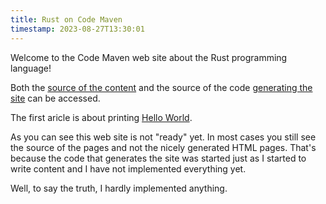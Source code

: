 ```yaml
---
title: Rust on Code Maven
timestamp: 2023-08-27T13:30:01
---
```


Welcome to the Code Maven web site about the Rust programming language!

Both the [source of the content](https://github.com/szabgab/rust.code-maven.com/)
and the source of the code [generating the site](https://github.com/szabgab/code-maven.rs) can be accessed.

The first aricle is about printing [Hello World](/hello-world).

As you can see this web site is not "ready" yet. In most cases you still see the source of the pages and not the nicely generated HTML pages.
That's because the code that generates the site was started just as I started to write content and I have not implemented everything yet.

Well, to say the truth, I hardly implemented anything.

